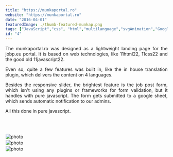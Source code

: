 ```yaml
---
title: "https://munkaportal.ro"
website: "https://munkaportal.ro"
date: "2016-04-01"
featuredImage: ./thumb-featured-munkap.png
tags: ["JavaScript","css", "html","multilanguage","svgAnimation","GoogleSheets"  ]
id: "4"
---
```

<style>
  /* underline{}, green bold color{color}, center, justify, image border */
c{
  color: var(--accent-color);
  display: inline-block;
  font-weight: 700;
}
centered{
  text-align:center;
}
justify{
  text-align:justify;
}
    Img{
      border: solid 1px #fff;
    }
    Img:hover{
      border: solid 2px var(--accent-color);
    }
    
 </style>

<justify>

The munkaportal.ro was designed as a lightweight landing page for the jobp.eu portal. It is based on web technologies, like 11html22, 11css22 and the good old 11javascript22.  

Even so, quite a few features was built in, like the in house translation plugin, which delivers the content on 4 languages.  

 Besides the responsive slider,  the brightest feature is the job post form, which isn't using any plugins or frameworks for form validation, but it handles with pure javascript. The form gets submitted to a google sheet, which sends automatic notification to our admins.  

 All this done in pure javascript. 

</justify>

<br />
<br />



![photo](thumb-munkap-1.png)  
![photo](thumb-munkap-2.png)  
![photo](thumb-munkap-3.png)  